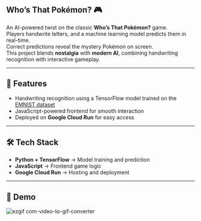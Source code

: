 ## Who’s That Pokémon? 🎮

An AI-powered twist on the classic **Who’s That Pokémon?** game.  
Players handwrite letters, and a machine learning model predicts them in real-time.  
Correct predictions reveal the mystery Pokémon on screen.  
This project blends **nostalgia** with **modern AI**, combining handwriting recognition with interactive gameplay.  

---

## 🚀 Features
- Handwriting recognition using a TensorFlow model trained on the [EMNIST dataset](https://www.nist.gov/itl/products-and-services/emnist-dataset)  
- JavaScript-powered frontend for smooth interaction  
- Deployed on **Google Cloud Run** for easy access  

---

## 🛠️ Tech Stack
- **Python + TensorFlow** → Model training and prediction  
- **JavaScript** → Frontend game logic  
- **Google Cloud Run** → Hosting and deployment

---

## 📸 Demo

![ezgif com-video-to-gif-converter](https://github.com/user-attachments/assets/c5409434-c327-4a94-826f-406eb240871e)
